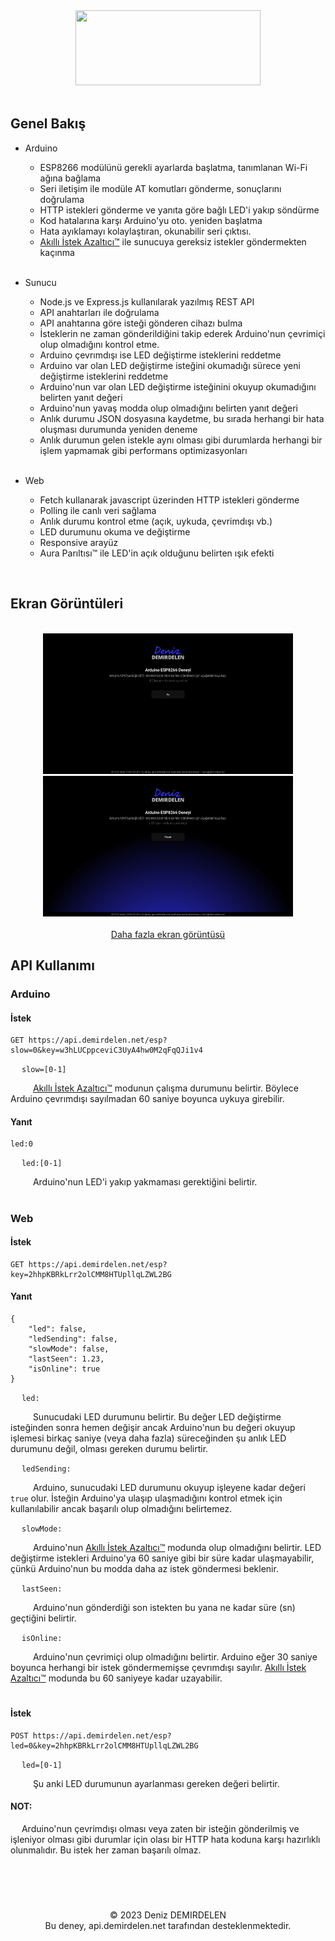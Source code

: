 <div align="center">
  <a href="https://deniz.demirdelen.net/">
    <img src="https://content.demirdelen.net/images/deniz-full-img.png" width="296" height="120"">
  </a>
  <br>
  <br>
</div>

## Genel Bakış

* Arduino
  - ESP8266 modülünü gerekli ayarlarda başlatma, tanımlanan Wi-Fi ağına bağlama
  - Seri iletişim ile modüle AT komutları gönderme, sonuçlarını doğrulama
  - HTTP istekleri gönderme ve yanıta göre bağlı LED'i yakıp söndürme
  - Kod hatalarına karşı Arduino'yu oto. yeniden başlatma
  - Hata ayıklamayı kolaylaştıran, okunabilir seri çıktısı.
  - [Akıllı İstek Azaltıcı™][1] ile sunucuya gereksiz istekler göndermekten kaçınma
  <br>
  
* Sunucu
  - Node.js ve Express.js kullanılarak yazılmış REST API
  - API anahtarları ile doğrulama
  - API anahtarına göre isteği gönderen cihazı bulma
  - İsteklerin ne zaman gönderildiğini takip ederek Arduino'nun çevrimiçi olup olmadığını kontrol etme.
  - Arduino çevrımdışı ise LED değiştirme isteklerini reddetme
  - Arduino var olan LED değiştirme isteğini okumadığı sürece yeni değiştirme isteklerini reddetme
  - Arduino'nun var olan LED değiştirme isteğinini okuyup okumadığını belirten yanıt değeri
  - Arduino'nun yavaş modda olup olmadığını belirten yanıt değeri
  - Anlık durumu JSON dosyasına kaydetme, bu sırada herhangi bir hata oluşması durumunda yeniden deneme
  - Anlık durumun gelen istekle aynı olması gibi durumlarda herhangi bir işlem yapmamak gibi performans optimizasyonları
  <br>
  
* Web
  - Fetch kullanarak javascript üzerinden HTTP istekleri gönderme
  - Polling ile canlı veri sağlama
  - Anlık durumu kontrol etme (açık, uykuda, çevrimdışı vb.)
  - LED durumunu okuma ve değiştirme
  - Responsive arayüz
  - Aura Parıltısı™ ile LED'in açık olduğunu belirten ışık efekti
<br>

## Ekran Görüntüleri

<br>
<div align="center">
  <img src="screenshots/offline-off.png" width="400" height="225">
  <img src="screenshots/online-on.png" width="400" height="225">
  <br>
  <br>
  <a href="screenshots/">Daha fazla ekran görüntüsü</a>
</div>

## API Kullanımı

### Arduino

#### İstek

```
GET https://api.demirdelen.net/esp?slow=0&key=w3hLUCppceviC3UyA4hw0M2qFqQJi1v4
```
&emsp; ```slow=[0-1]``` <br>

&emsp; &emsp; [Akıllı İstek Azaltıcı™][1] modunun çalışma durumunu belirtir. Böylece Arduino çevrımdışı sayılmadan 60 saniye boyunca uykuya girebilir.

#### Yanıt

```
led:0
```

&emsp; ```led:[0-1]``` <br>

&emsp; &emsp; Arduino'nun LED'i yakıp yakmaması gerektiğini belirtir.

#

### Web

#### İstek

```
GET https://api.demirdelen.net/esp?key=2hhpKBRkLrr2olCMM8HTUpllqLZWL2BG
```

#### Yanıt

```
{
    "led": false,
    "ledSending": false,
    "slowMode": false,
    "lastSeen": 1.23,
    "isOnline": true
}
```

&emsp; ```led:``` <br>

&emsp; &emsp; Sunucudaki LED durumunu belirtir. Bu değer LED değiştirme isteğinden sonra hemen değişir ancak Arduino'nun bu değeri okuyup işlemesi birkaç saniye (veya daha fazla) süreceğinden şu anlık LED durumunu değil, olması gereken durumu belirtir.

&emsp; ```ledSending:``` <br>

&emsp; &emsp; Arduino, sunucudaki LED durumunu okuyup işleyene kadar değeri ```true``` olur. İsteğin Arduino'ya ulaşıp ulaşmadığını kontrol etmek için kullanılabilir ancak başarılı olup olmadığını belirtemez.

&emsp; ```slowMode:``` <br>

&emsp; &emsp; Arduino'nun [Akıllı İstek Azaltıcı™][2] modunda olup olmadığını belirtir. LED değiştirme istekleri Arduino'ya 60 saniye gibi bir süre kadar ulaşmayabilir, çünkü Arduino'nun bu modda daha az istek göndermesi beklenir.

&emsp; ```lastSeen:``` <br>

&emsp; &emsp; Arduino'nun gönderdiği son istekten bu yana ne kadar süre (sn) geçtiğini belirtir.

&emsp; ```isOnline:``` <br>

&emsp; &emsp; Arduino'nun çevrimiçi olup olmadığını belirtir. Arduino eğer 30 saniye boyunca herhangi bir istek göndermemişse çevrımdışı sayılır. [Akıllı İstek Azaltıcı™][3] modunda bu 60 saniyeye kadar uzayabilir.

#

#### İstek

```
POST https://api.demirdelen.net/esp?led=0&key=2hhpKBRkLrr2olCMM8HTUpllqLZWL2BG
```

&emsp; ```led=[0-1]``` <br>

&emsp; &emsp; Şu anki LED durumunun ayarlanması gereken değeri belirtir.

#### NOT:

&emsp; Arduino'nun çevrimdışı olması veya zaten bir isteğin gönderilmiş ve işleniyor olması gibi durumlar için olası bir HTTP hata koduna karşı hazırlıklı olunmalıdır. Bu istek her zaman başarılı olmaz.

<br>

#

<br>

<div align="center">
  © 2023 Deniz DEMIRDELEN
  <br>
  Bu deney, api.demirdelen.net tarafından desteklenmektedir.
</div>

[1]: arduino/esp.ino#L45
[2]: api/app.js#L80
[3]: api/app.js#L82
[4]: screenshots/
